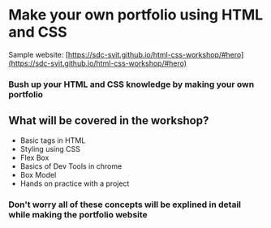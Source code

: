 # Make your own portfolio using HTML and CSS

Sample website: [https://sdc-svit.github.io/html-css-workshop/#hero](https://sdc-svit.github.io/html-css-workshop/#hero)
### Bush up your HTML and CSS knowledge by making your own portfolio

## What will be covered in the workshop?

- Basic tags in HTML
- Styling using CSS
- Flex Box
- Basics of Dev Tools in chrome
- Box Model
- Hands on practice with a project

### Don't worry all of these concepts will be explined in detail while making the portfolio website


